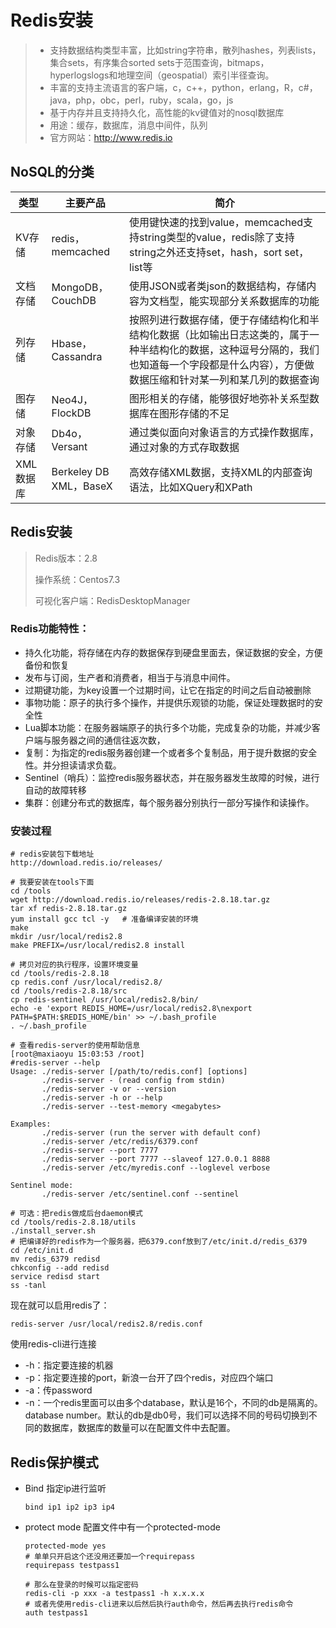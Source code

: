 # Redis安装

>- 支持数据结构类型丰富，比如string字符串，散列hashes，列表lists，集合sets，有序集合sorted sets于范围查询，bitmaps，hyperlogslogs和地理空间（geospatial）索引半径查询。
>- 丰富的支持主流语言的客户端，c，c++，python，erlang，R，c#，java，php，obc，perl，ruby，scala，go，js
>- 基于内存并且支持持久化，高性能的kv键值对的nosql数据库
>- 用途：缓存，数据库，消息中间件，队列
>- 官方网站：http://www.redis.io

## NoSQL的分类

| 类型      | 主要产品               | 简介                                                         |
| --------- | ---------------------- | ------------------------------------------------------------ |
| KV存储    | redis，memcached       | 使用键快速的找到value，memcached支持string类型的value，redis除了支持string之外还支持set，hash，sort set，list等 |
| 文档存储  | MongoDB，CouchDB       | 使用JSON或者类json的数据结构，存储内容为文档型，能实现部分关系数据库的功能 |
| 列存储    | Hbase，Cassandra       | 按照列进行数据存储，便于存储结构化和半结构化数据（比如输出日志这类的，属于一种半结构化的数据，这种逗号分隔的，我们也知道每一个字段都是什么内容），方便做数据压缩和针对某一列和某几列的数据查询 |
| 图存储    | Neo4J，FlockDB         | 图形相关的存储，能够很好地弥补关系型数据库在图形存储的不足   |
| 对象存储  | Db4o，Versant          | 通过类似面向对象语言的方式操作数据库，通过对象的方式存取数据 |
| XML数据库 | Berkeley DB XML，BaseX | 高效存储XML数据，支持XML的内部查询语法，比如XQuery和XPath    |

## Redis安装

> Redis版本：2.8
>
> 操作系统：Centos7.3
>
> 可视化客户端：RedisDesktopManager
>

### Redis功能特性：

- 持久化功能，将存储在内存的数据保存到硬盘里面去，保证数据的安全，方便备份和恢复
- 发布与订阅，生产者和消费者，相当于与消息中间件。
- 过期键功能，为key设置一个过期时间，让它在指定的时间之后自动被删除
- 事物功能：原子的执行多个操作，并提供乐观锁的功能，保证处理数据时的安全性
- Lua脚本功能：在服务器端原子的执行多个功能，完成复杂的功能，并减少客户端与服务器之间的通信往返次数，
- 复制：为指定的redis服务器创建一个或者多个复制品，用于提升数据的安全性。并分担读请求负载。
- Sentinel（哨兵）：监控redis服务器状态，并在服务器发生故障的时候，进行自动的故障转移
- 集群：创建分布式的数据库，每个服务器分别执行一部分写操作和读操作。

### 安装过程

```shell
# redis安装包下载地址
http://download.redis.io/releases/

# 我要安装在tools下面
cd /tools
wget http://download.redis.io/releases/redis-2.8.18.tar.gz
tar xf redis-2.8.18.tar.gz
yum install gcc tcl -y   # 准备编译安装的环境
make
mkdir /usr/local/redis2.8
make PREFIX=/usr/local/redis2.8 install

# 拷贝对应的执行程序，设置环境变量
cd /tools/redis-2.8.18
cp redis.conf /usr/local/redis2.8/
cd /tools/redis-2.8.18/src
cp redis-sentinel /usr/local/redis2.8/bin/
echo -e 'export REDIS_HOME=/usr/local/redis2.8\nexport PATH=$PATH:$REDIS_HOME/bin' >> ~/.bash_profile
. ~/.bash_profile

# 查看redis-server的使用帮助信息
[root@maxiaoyu 15:03:53 /root]
#redis-server --help
Usage: ./redis-server [/path/to/redis.conf] [options]
       ./redis-server - (read config from stdin)
       ./redis-server -v or --version
       ./redis-server -h or --help
       ./redis-server --test-memory <megabytes>

Examples:
       ./redis-server (run the server with default conf)
       ./redis-server /etc/redis/6379.conf
       ./redis-server --port 7777
       ./redis-server --port 7777 --slaveof 127.0.0.1 8888
       ./redis-server /etc/myredis.conf --loglevel verbose

Sentinel mode:
       ./redis-server /etc/sentinel.conf --sentinel
       
# 可选：把redis做成后台daemon模式
cd /tools/redis-2.8.18/utils
./install_server.sh 
# 把编译好的redis作为一个服务器，把6379.conf放到了/etc/init.d/redis_6379
cd /etc/init.d
mv redis_6379 redisd
chkconfig --add redisd
service redisd start
ss -tanl
```

现在就可以启用redis了：

```shell
redis-server /usr/local/redis2.8/redis.conf
```

使用redis-cli进行连接

- -h：指定要连接的机器
- -p：指定要连接的port，新浪一台开了四个redis，对应四个端口
- -a：传password
- -n：一个redis里面可以由多个database，默认是16个，不同的db是隔离的。database number。默认的db是db0号，我们可以选择不同的号码切换到不同的数据库，数据库的数量可以在配置文件中去配置。

## Redis保护模式

- Bind 指定ip进行监听

  ```shell
  bind ip1 ip2 ip3 ip4
  ```

- protect mode 配置文件中有一个protected-mode

  ```shell
  protected-mode yes
  # 单单只开启这个还没用还要加一个requirepass
  requirepass testpass1

  # 那么在登录的时候可以指定密码
  redis-cli -p xxx -a testpass1 -h x.x.x.x
  # 或者先使用redis-cli进来以后然后执行auth命令，然后再去执行redis命令
  auth testpass1
  ```

  ​